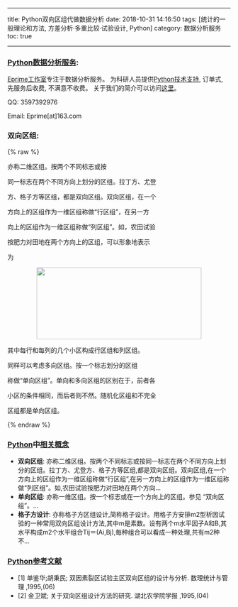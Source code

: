 
---
title: Python双向区组代做数据分析
date: 2018-10-31 14:16:50
tags: [统计的一般理论和方法, 方差分析·多重比较·试验设计, Python]
category: 数据分析服务
toc: true

---



<span></span>
<!-- more -->

### [Python](/tags/Python/)[数据分析服务](/categories/数据分析服务/):
[Eprime工作室](http://Eprime.cn/)专注于数据分析服务。
为科研人员提供[Python技术支持](http://Eprime.cn/2018/08/18/Eprime工作室Python代做服务详情/), 订单式, 先服务后收费, 不满意不收费。
关于我们的简介可以访问[这里](http://Eprime.cn/2018/08/17/关于Eprime工作室/)。

QQ: 3597392976

Email: Eprime[at]163.com



### 双向区组:

{% raw %}
<div class="p1">亦称二维区组。按两个不同标志或按

同一标志在两个不同方向上划分的区组。拉丁方、尤登

方、格子方等区组，都是双向区组。双向区组，在一个

方向上的区组作为一维区组称做“行区组”，在另一方

向上的区组作为一维区组称做“列区组”。如，农田试验

按肥力对田地在两个方向上的区组，可以形象地表示

为<p align="center"><span class="imgdiv" style="text-align:center;"><img onclick="zoomPic(this);" align="absmiddle" width="372" height="162" src="/CRFDPIC/R200806043/R200806043.0220.1%5B0565ae307152%5D.png"></span></p>

其中每行和每列的几个小区构成行区组和列区组。

<p>同样可以考虑多向区组。按一个标志划分的区组

称做“单向区组”。单向和多向区组的区别在于，前者各

小区的条件相同，而后者则不然。随机化区组和不完全

区组都是单向区组。</p></div>
{% endraw %}



### [Python](/tags/Python/)中[相关概念](/categories/数据分析服务)

- **双向区组**: 亦称二维区组。按两个不同标志或按同一标志在两个不同方向上划分的区组。拉丁方、尤登方、格子方等区组,都是双向区组。双向区组,在一个方向上的区组作为一维区组称做“行区组”,在另一方向上的区组作为一维区组称做“列区组”。如,农田试验按肥力对田地在两个方向...
- **单向区组**: 亦称一维区组。按一个标志或在一个方向上的区组。参见 “双向区组”。...
- **格子方设计**: 亦称格子方区组设计,简称格子设计。用格子方安排m2型析因试验的一种常用双向区组设计方法,其中m是素数。设有两个m水平因子A和B,其水平构成m2个水平组合Tij＝(Ai,Bj),每种组合可以看成一种处理,共有m2种不...


### [Python](/tags/Python/)[参考文献](/categories/数据分析服务/)

- [1]  单鉴华;胡秉民; 双因素裂区试验主区双向区组的设计与分析. 数理统计与管理 ,1995,(06)
- [2]  金卫斌; 关于双向区组设计方法的研究. 湖北农学院学报 ,1995,(04)



